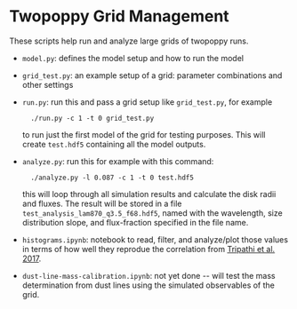 # Twopoppy Grid Management

These scripts help run and analyze large grids of twopoppy runs.

- `model.py`: defines the model setup and how to run the model
- `grid_test.py`: an example setup of a grid: parameter combinations and other settings
- `run.py`: run this and pass a grid setup like `grid_test.py`, for example

        ./run.py -c 1 -t 0 grid_test.py

    to run just the first model of the grid for testing purposes. This will create `test.hdf5` containing all the model outputs.

- `analyze.py`: run this for example with this command:

        ./analyze.py -l 0.087 -c 1 -t 0 test.hdf5 

    this will loop through all simulation results and calculate the disk radii and fluxes. The result will be stored in a file `test_analysis_lam870_q3.5_f68.hdf5`, named with the wavelength, size distribution slope, and flux-fraction specified in the file name.

- `histograms.ipynb`: notebook to read, filter, and analyze/plot those values in terms of how well they reprodue the correlation from [Tripathi et al. 2017](https://doi.org/10.3847/1538-4357/aa7c62).

- `dust-line-mass-calibration.ipynb`: not yet done -- will test the mass determination from dust lines using the simulated observables of the grid.
    
